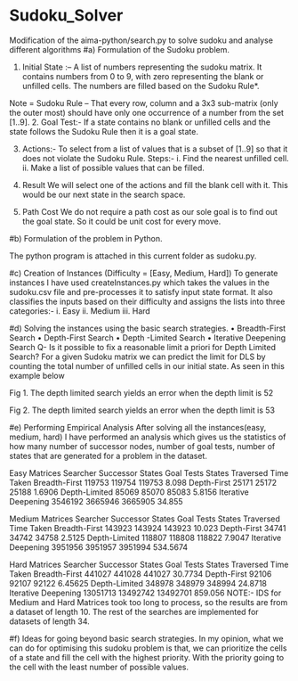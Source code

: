 # Sudoku_Solver
Modification of the aima-python/search.py to solve sudoku and analyse different algorithms
#a)	Formulation of the Sudoku problem.

1.	Initial State :– 
A list of numbers representing the sudoku matrix. It contains numbers from 0 to 9, with zero representing the blank or unfilled cells. The numbers are filled based on the Sudoku Rule*.

Note = Sudoku Rule – That every row, column and a 3x3 sub-matrix (only the outer most) should have only one occurrence of a number from the set [1..9].
2.	Goal Test:-
If a state contains no blank or unfilled cells and the state follows the Sudoku Rule then it is a goal state.

3.	Actions:-
To select from a list of values that is a subset of [1..9] so that it does not violate the Sudoku Rule.
Steps:-
i.	Find the nearest unfilled cell.
ii.	Make a list of possible values that can be filled.

4.	Result
We will select one of the actions and fill the blank cell with it. This would be our next state in the search space.

5.	Path Cost
We do not require a path cost as our sole goal is to find out the goal state.
So it could be unit cost for every move.



#b)	Formulation of the problem in Python.

The python program is attached in this current folder as sudoku.py.

#c)	Creation of Instances (Difficulty = [Easy, Medium, Hard])
To generate instances I have used createInstances.py which takes the values in the sudoku.csv file and pre-processes it to satisfy input state format. It also classifies the inputs based on their difficulty and assigns the lists into three categories:-
i.	Easy
ii.	Medium
iii.	Hard


#d)	Solving the instances using the basic search strategies.
•	Breadth-First Search
•	Depth-First Search
•	Depth
-Limited Search
•	Iterative Deepening Search
Q- Is it possible to fix a reasonable limit a priori for Depth Limited Search?
For a given Sudoku matrix we can predict the limit for DLS by counting the total number of unfilled cells in our initial state. As seen in this example below 

 
Fig 1. The depth limited search yields an error when the depth limit is 52

 
Fig 2. The depth limited search yields an error when the depth limit is 53



#e)	Performing Empirical Analysis
After solving all the instances(easy, medium, hard) I have performed an analysis which gives us the statistics of how many number of successor nodes, number of goal tests, number of states that are generated for a problem in the dataset.

Easy Matrices
Searcher	Successor States	Goal Tests	States Traversed	Time Taken
Breadth-First	119753	119754	119753	8.098
Depth-First	25171	25172	25188	1.6906
Depth-Limited	85069	85070	85083	5.8156
Iterative Deepening	3546192	3665946	3665905	34.855



Medium Matrices
Searcher	Successor States	Goal Tests	States Traversed	Time Taken
Breadth-First	143923	143924	143923	10.023
Depth-First	34741	34742	34758	2.5125
Depth-Limited	118807	118808	118822	7.9047
Iterative Deepening	3951956	3951957	3951994	534.5674



Hard Matrices
Searcher	Successor States	Goal Tests	States Traversed	Time Taken
Breadth-First	441027	441028	441027	30.7734
Depth-First	92106	92107	92122	6.45625
Depth-Limited	348978	348979	348994	24.8718
Iterative Deepening	13051713	13492742	13492701	859.056
NOTE:- IDS for Medium and Hard Matrices took too long to process, so the results are from a dataset of length 10. The rest of the searches are implemented for datasets  of length 34.







#f)	Ideas for going beyond basic search strategies.
In my opinion, what we can do for optimising this sudoku problem is that, we can prioritize the cells of a state and fill the cell with the highest priority. With the priority going to the cell with the least number of possible values.



